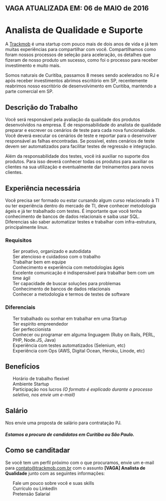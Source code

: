 <h2> VAGA ATUALIZADA EM: 06 de MAIO de 2016 </h2>
<h1>
<a id="user-content-developer-ruby" class="anchor" href="#analista-qa" aria-hidden="true"><span class="octicon octicon-link"></span></a>Analista de Qualidade e Suporte</h1>

<p>A <a href="https://github.com/Trackmob/vagas/blob/gh-pages/about-trackmob.md">Trackmob</a>  é uma startup com pouco mais de dois anos de vida e já tem muitas experiências para compartilhar com você. Compartilhamos como foram nossos processos de seleção para aceleração, os detalhes que fizeram de nosso produto um sucesso, como foi o processo para receber investimento e muito mais. 

Somos naturais de Curitiba, passamos 8 meses sendo acelerados no RJ e após receber investimentos abrimos escritório em SP, recentemente reabrimos nosso escritório de desenvolvimento em Curitiba, mantendo a parte comercial em SP.</p>

<h2>
<a id="user-content-experiência-necessária" class="anchor" href="#descricao-trabalho" aria-hidden="true"><span class="octicon octicon-link"></span></a>Descrição do Trabalho</h2>
<p>Você será responsável pela avaliação da qualidade dos produtos desenvolvidos na empresa. É de responsabilidade do analista de qualidade preparar e escrever os cenários de teste para cada nova funcionalidade. Você deverá executar os cenários de teste e reportar para o desenvolver responsável as falhas encontradas. Se possível, estes cenários de teste devem ser automatizados para facilitar testes de regressão e integração.</p>
<p>Além da responsabilidade dos testes, você irá auxiliar no suporte dos produtos. Para isso deverá conhecer todas os produtos para auxiliar os clientes na sua utilização e eventualmente  dar treinamentos para novos clientes.</p>

<h2>
<a id="user-content-experiência-necessária" class="anchor" href="#experi%C3%AAncia-necess%C3%A1ria" aria-hidden="true"><span class="octicon octicon-link"></span></a>Experiência necessária</h2>
<p>Você precisa ser formado ou estar cursando algum curso relacionado à TI ou ter experiência dentro do mercado de TI, deve conhecer metodologia ágeis e já ter trabalhado com testes. É importante que você tenha conhecimento de bancos de dados relacionais e saiba usar SQL. Diferencias são saber automatizar testes e trabalhar com infra-estrutura, principalmente linux. </p>
<h3>
<a id="user-content-requisitos" class="anchor" href="#requisitos" aria-hidden="true"><span class="octicon octicon-link"></span></a>Requisitos</h3>

<ul class="task-list">
  <li>Ser proativo, organizado e autodidata</li>
  <li>Ser atencioso e cuidadoso com o trabalho</li>
  <li>Trabalhar bem em equipe</li>
  <li>Conhecimento e experiência com metodologias ágeis</li>
  <li>Excelente comunicação é indispensável para trabalhar bem com um time ágil</li>
  <li>Ter capacidade de buscar soluções para problemas</li>
  <li>Conhecimento de bancos de dados relacionais</li>
  <li>Conhecer a metodologia e termos de testes de software</li>
</ul>
<h3>
<a id="user-content-diferenciais" class="anchor" href="#diferenciais" aria-hidden="true"><span class="octicon octicon-link"></span></a>Diferenciais</h3>

<ul class="task-list">
  <li>Ter trabalhado ou sonhar em trabalhar em uma Startup</li>
  <li>Ter espírito empreendedor</li>
  <li>Ser perfeccionista</li>
  <li>Conhecer ou programar em alguma linguagem (Ruby on Rails, PERL, PHP, Node.JS, Java)</li>
  <li>Experiência com testes automatizados (Selenium, etc)</li>
  <li>Experiência com Ops (AWS, Digital Ocean, Heroku, Linode, etc)</li>
</ul>

<h2>
<a id="user-content-benefícios" class="anchor" href="#benef%C3%ADcios" aria-hidden="true"><span class="octicon octicon-link"></span></a>Benefícios</h2>

<ul class="task-list">
  <li>Horário de trabalho flexível</li>
  <li>Ambiente Startup</li>
  <li>Participação nos lucros <i>(O formato é explicado durante o processo seletivo, nos envie um e-mail)</i></li>
</ul>

<h2>
<a id="user-content-salarios" class="anchor" href="#salarios" aria-hidden="true"><span class="octicon octicon-link"></span></a>Salário</h2>
Nos envie uma proposta de salário para contratação PJ.

<h5>Estamos a procura de candidatos em Curitiba ou São Paulo.</h5>

<h2>
<a id="user-content-como-se-canditadar" class="anchor" href="#como-se-canditadar" aria-hidden="true"><span class="octicon octicon-link"></span></a>Como se canditadar</h2>

<p>Se você tem um perfil próximo com o que procuramos, envie um e-mail para <a href="mailto:contato@trackmob.com.br">contato@trackmob.com.br</a> com o assunto <strong>[VAGA] Analista de Qualidade</strong> junto com as seguintes informações:</p>

<ul class="task-list">
<li>Fale um pouco sobre você e suas skills</li>
<li>Currículo ou LinkedIn</li>
<li>Pretensão Salarial</li>
</ul>
